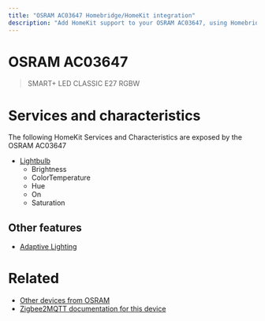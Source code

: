 ```yaml
---
title: "OSRAM AC03647 Homebridge/HomeKit integration"
description: "Add HomeKit support to your OSRAM AC03647, using Homebridge, Zigbee2MQTT and homebridge-z2m."
---
```

<!---
This file has been GENERATED using src/docgen/docgen.ts
DO NOT EDIT THIS FILE MANUALLY!
-->
# OSRAM AC03647
> SMART+ LED CLASSIC E27 RGBW


# Services and characteristics
The following HomeKit Services and Characteristics are exposed by
the OSRAM AC03647

* [Lightbulb](../../light.md)
  * Brightness
  * ColorTemperature
  * Hue
  * On
  * Saturation


## Other features
* [Adaptive Lighting](../../light.md)


# Related
* [Other devices from OSRAM](../index.md#osram)
* [Zigbee2MQTT documentation for this device](https://www.zigbee2mqtt.io/devices/AC03647.html)